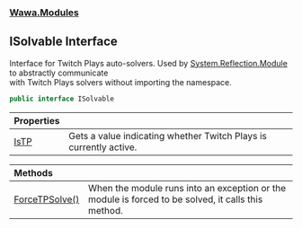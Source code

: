 ### [Wawa.Modules](Wawa.Modules.md 'Wawa.Modules')

## ISolvable Interface

Interface for Twitch Plays auto-solvers. Used by [System.Reflection.Module](https://docs.microsoft.com/en-us/dotnet/api/System.Reflection.Module 'System.Reflection.Module') to abstractly communicate  
with Twitch Plays solvers without importing the namespace.

```csharp
public interface ISolvable
```

| Properties | |
| :--- | :--- |
| [IsTP](ISolvable.IsTP.md 'Wawa.Modules.ISolvable.IsTP') | Gets a value indicating whether Twitch Plays is currently active. |

| Methods | |
| :--- | :--- |
| [ForceTPSolve()](ISolvable.ForceTPSolve().md 'Wawa.Modules.ISolvable.ForceTPSolve()') | When the module runs into an exception or the module is forced to be solved, it calls this method. |
